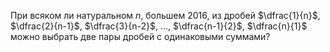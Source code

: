 При всяком ли натуральном $n$, большем $2016$, из дробей   $\dfrac{1}{n}$, $\dfrac{2}{n-1}$, $\dfrac{3}{n-2}$, $\ldots$, $\dfrac{n-1}{2}$, $\dfrac{n}{1}$ можно выбрать две пары дробей с одинаковыми суммами?